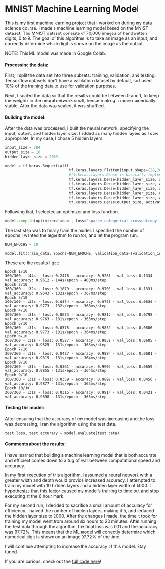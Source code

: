 # MNIST Machine Learning Model

This is my first machine learning project that I worked on during my data science course. I made a machine learning model based on the MNIST dataset. The MNIST dataset consists of 70,000 images of handwritten digits, 0 to 9. The goal of this algorithm is to take an image as an input, and correctly determine which digit is shown on the image as the output.

NOTE: This ML model was made in Google Colab. 

#### Processing the data: 

First, I split the data set into three subsets: training, validation, and testing. Tensorflow datasets don’t have a validation dataset by default, so I used 10% of the training data to use for validation purposes. 

Next, I scaled the data so that the results could be between 0 and 1, to keep the weights in the neural network small, hence making it more numerically stable. After the data was scaled, it was shuffled.

#### Building the model: 

After the data was processed, I built the neural network, specifying the input, output, and hidden layer size. I added as many hidden layers as I saw appropriate. In my case, I chose 5 hidden layers. 

```python
input_size = 784
output_size = 10
hidden_layer_size = 2000

model = tf.keras.Sequential([
                             tf.keras.layers.Flatten(input_shape=(28,28,1)),
                             #tf.keras.layers.Dense is basically implementing: output = activation(dot(input,weight)+bias)
                             tf.keras.layers.Dense(hidden_layer_size, activation='relu'), #1st hidden layer
                             tf.keras.layers.Dense(hidden_layer_size, activation='relu'), #2nd hidden layer
                             tf.keras.layers.Dense(hidden_layer_size, activation='relu'), #3rd hidden layer
                             tf.keras.layers.Dense(hidden_layer_size, activation='relu'), #4th hidden layer
                             tf.keras.layers.Dense(hidden_layer_size, activation='relu'), #5th hidden layer
                             tf.keras.layers.Dense(output_size, activation='softmax') #output layer
```                             

Following that, I selected an optimizer and loss function.

```python
model.compile(optimizer='adam', loss='sparse_categorical_crossentropy', metrics=['accuracy'])
```

The last step was to finally train the model. I specified the number of epochs I wanted the algorithm to run for, and let the program run. 

```python
NUM_EPOCHS = 10

model.fit(train_data, epochs=NUM_EPOCHS, validation_data=(validation_inputs, validation_targets), verbose=2)
```

These are the results I got:

```
Epoch 1/10
360/360 - 144s - loss: 0.2478 - accuracy: 0.9266 - val_loss: 0.1334 - val_accuracy: 0.9612 - 144s/epoch - 400ms/step
Epoch 2/10
360/360 - 132s - loss: 0.1079 - accuracy: 0.9703 - val_loss: 0.1331 - val_accuracy: 0.9643 - 132s/epoch - 367ms/step
Epoch 3/10
360/360 - 132s - loss: 0.0874 - accuracy: 0.9758 - val_loss: 0.0859 - val_accuracy: 0.9773 - 132s/epoch - 368ms/step
Epoch 4/10
360/360 - 131s - loss: 0.0673 - accuracy: 0.9817 - val_loss: 0.0798 - val_accuracy: 0.9763 - 131s/epoch - 363ms/step
Epoch 5/10
360/360 - 131s - loss: 0.0575 - accuracy: 0.9839 - val_loss: 0.0886 - val_accuracy: 0.9773 - 131s/epoch - 364ms/step
Epoch 6/10
360/360 - 131s - loss: 0.0527 - accuracy: 0.9859 - val_loss: 0.0605 - val_accuracy: 0.9825 - 131s/epoch - 363ms/step
Epoch 7/10
360/360 - 131s - loss: 0.0427 - accuracy: 0.9884 - val_loss: 0.0681 - val_accuracy: 0.9815 - 131s/epoch - 364ms/step
Epoch 8/10
360/360 - 131s - loss: 0.0361 - accuracy: 0.9903 - val_loss: 0.0659 - val_accuracy: 0.9855 - 131s/epoch - 364ms/step
Epoch 9/10
360/360 - 131s - loss: 0.0359 - accuracy: 0.9898 - val_loss: 0.0456 - val_accuracy: 0.9877 - 131s/epoch - 363ms/step
Epoch 10/10
360/360 - 131s - loss: 0.0315 - accuracy: 0.9914 - val_loss: 0.0421 - val_accuracy: 0.9898 - 131s/epoch - 363ms/step
```

#### Testing the model: 

After ensuring that the accuracy of my model was increasing and the loss was decreasing, I ran the algorithm using the test data. 

```python
test_loss, test_accuracy = model.evaluate(test_data)
```

#### Comments about the results:

I have learned that building a machine learning model that is both accurate and efficient comes down to a tug of war between computational speed and accuracy. 

In my first execution of this algorithm, I assumed a neural network with a greater width and depth would provide increased accuracy. I attempted to train my model with 10 hidden layers and a hidden layer width of 5000. I hypothesize that this factor caused my model’s training to time out and stop executing at the 6 hour mark.

For my second run, I decided to sacrifice a small amount of accuracy for efficiency. I halved the number of hidden layers, making it 5, and reduced the hidden layer size to 2000. After the changes I made, the time it took for training my model went from around six hours to 20 minutes. After running the test data through the algorithm, the final loss was 0.11 and the accuracy was 97.72%. This means that the ML model will correctly determine which numerical digit is shown on an image 97.72% of the time. 

I will continue attempting to increase the accuracy of this model. Stay tuned.  

If you are curious, check out the [full code here](https://github.com/hafsa-masood/Data-Science-Projects/blob/main/MNIST/MNIST-Machine-Learning-Project-Code)!


